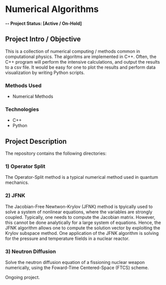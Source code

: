 # Numerical Algorithms

#### -- Project Status: [Active / On-Hold]

## Project Intro / Objective

This is a collection of numerical computing / methods common in computational physics. The algoritms are implemented in C++. Often, the C++ program will perform the intensive calculations, and output the results to a csv file. It would be easy for one to plot the results and perform data visualization by writing Python scripts.


### Methods Used
* Numerical Methods

### Technologies
* C++
* Python


## Project Description

The repository contains the following directories:

### 1) Operator Split

The Operator-Split method is a typical numerical method used in quantum mechanics.


### 2) JFNK

The Jacobian-Free Newtwon-Krylov (JFNK) method is tpyically used to solve a system of nonlinear equations, where the variables are strongly coupled. Typically, one needs to compute the Jacobian matrix. However, this cannot be done analytically for a large system of equations. Hence, the JFNK algorithm allows one to compute the solution vector by exploiting the Krylov subspace method. One application of the JFNK algorithm is solving for the pressure and temperature fiields in a nuclear reactor. 



### 3) Neutron Diffusion

Solve the neutron diffusion equation of a fissioning nuclear weapon numerically, using the Foward-Time Centered-Space (FTCS) scheme. 

Ongoing project. 



